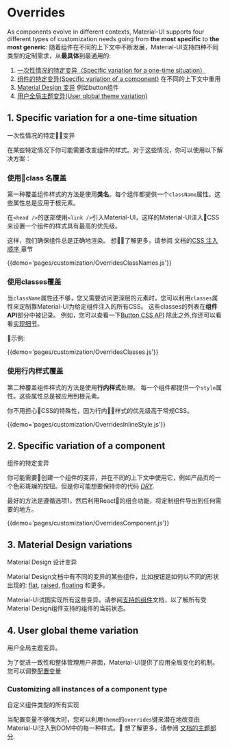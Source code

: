 # Overrides

As components evolve in different contexts, Material-UI supports four different types of customization needs going from **the most specific** to **the most generic**:
随着组件在不同的上下文中不断发展，Material-UI支持四种不同类型的定制需求，从**最具体**到最通用的:

1. [一次性情况的特定变异（Specific variation for a one-time situation）](#1-specific-variation-for-a-one-time-situation)
2. [组件的特定变异(Specific variation of a component)](#2-specific-variation-of-a-component) 在不同的上下文中重用
4. [Material Design 变异](#3-material-design-variations) 例如button组件
3. [用户全局主题变异(User global theme variation)](#4-user-global-theme-variation)

## 1. Specific variation for a one-time situation

一次性情况的特定变异

在某些特定情况下你可能需要改变组件的样式。对于这些情况，你可以使用以下解决方案：

### 使用class 名覆盖

第一种覆盖组件样式的方法是使用**类名**。每个组件都提供一个`className`属性。这些属性总是应用于根元素。

在`<head />`的底部使用`<link />`引入Material-UI，这样的Material-UI注入CSS来设置一个组件的样式具有最高的优先级。

这样，我们确保组件总是正确地渲染。
想了解更多，请参阅 文档的[CSS 注入顺序
](/customization/css-in-js#css-injection-order) 章节

{{demo='pages/customization/OverridesClassNames.js'}}

### 使用classes覆盖

当`className`属性还不够，您又需要访问更深层的元素时，您可以利用`classes`属性来定制靠Material-UI为给定组件注入的所有CSS。
这些classes的列表在**组件API**部分中被记录。
例如，您可以查看一下[Button CSS API](/api/button#css-api)
除此之外,你还可以看看[实现细节](https://github.com/callemall/material-ui/blob/v1-beta/src/Button/Button.js)。


示例:

{{demo='pages/customization/OverridesClasses.js'}}

### 使用行内样式覆盖

第二种覆盖组件样式的方法是使用**行内样式**处理。
每一个组件都提供一个`style`属性。这些属性总是被应用到根元素。

你不用担心CSS的特殊性，因为行内样式的优先级高于常规CSS。


{{demo='pages/customization/OverridesInlineStyle.js'}}

## 2. Specific variation of a component

组件的特定变异

你可能需要创建一个组件的变异，并在不同的上下文中使用它，例如产品页的一个色彩斑斓的按钮。但是你可能想要保持你的代码 [*DRY*](https://en.wikipedia.org/wiki/Don%27t_repeat_yourself).

最好的方法是遵循选项1，然后利用React的组合功能，将定制组件导出到任何需要的地方。

{{demo='pages/customization/OverridesComponent.js'}}

## 3. Material Design variations

 Material Design 设计变异

Material Design文档中有不同的变异的某些组件，比如按钮是如何以不同的形状出现的:
 [flat](https://material.io/guidelines/components/buttons.html#buttons-flat-buttons), [raised](https://material.io/guidelines/components/buttons.html#buttons-raised-buttons), [floating](https://material.io/guidelines/components/buttons-floating-action-button.html) 和更多。

Material-UI试图实现所有这些变异。请参阅[支持的组件](/getting-started/supported-components)文档，以了解所有受Material Design组件支持的组件的当前状态。

## 4. User global theme variation

用户全局主题变异。

为了促进一致性和整体管理用户界面，Material-UI提供了应用全局变化的机制。您可以调整[配置变量](/customization/themes#configuration-variables)

### Customizing all instances of a component type

自定义组件类型的所有实现

当配置变量不够强大时，您可以利用`theme`的`overrides`键来潜在地改变由Material-UI注入到DOM中的每一种样式。
想了解更多，请参阅 [文档的主题部分](/customization/themes#customizing-all-instances-of-a-component-type).
